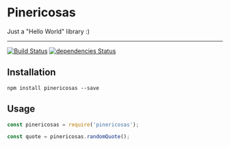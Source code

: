# Pinericosas

Just a "Hello World" library :)

---

[![Build Status](https://travis-ci.org/muZk/pinericosas.svg?branch=master)](https://travis-ci.org/muZk/pinericosas)
[![dependencies Status](https://david-dm.org/muZk/pinericosas/status.svg)](https://david-dm.org/muZk/pinericosas)

## Installation

    npm install pinericosas --save

## Usage

```javascript
const pinericosas = require('pinericosas');

const quote = pinericosas.randomQuote();
```
